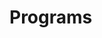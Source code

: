 # Programs


















































































































































































































